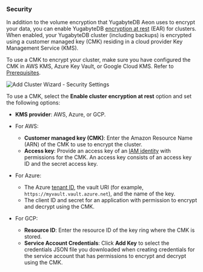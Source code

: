 <!--
+++
private = true
block_indexing = true
+++
-->

### Security

In addition to the volume encryption that YugabyteDB Aeon uses to encrypt your data, you can enable YugabyteDB [encryption at rest](../../../cloud-secure-clusters/managed-ear/) (EAR) for clusters. When enabled, your YugabyteDB cluster (including backups) is encrypted using a customer managed key (CMK) residing in a cloud provider Key Management Service (KMS).

<!--You can also enable EAR for a cluster after the cluster is created.-->

To use a CMK to encrypt your cluster, make sure you have configured the CMK in AWS KMS, Azure Key Vault, or Google Cloud KMS. Refer to [Prerequisites](../../../cloud-secure-clusters/managed-ear/#prerequisites).

![Add Cluster Wizard - Security Settings](/images/yb-cloud/cloud-addcluster-security.png)

To use a CMK, select the **Enable cluster encryption at rest** option and set the following options:

- **KMS provider**: AWS, Azure, or GCP.
- For AWS:

  - **Customer managed key (CMK)**: Enter the Amazon Resource Name (ARN) of the CMK to use to encrypt the cluster.
  - **Access key**: Provide an access key of an [IAM identity](https://docs.aws.amazon.com/IAM/latest/UserGuide/id.html) with permissions for the CMK. An access key consists of an access key ID and the secret access key.

- For Azure:

  - The Azure [tenant ID](https://learn.microsoft.com/en-us/entra/fundamentals/how-to-find-tenant), the vault URI (for example, `https://myvault.vault.azure.net`), and the name of the key.
  - The client ID and secret for an application with permission to encrypt and decrypt using the CMK.

- For GCP:
  - **Resource ID**: Enter the resource ID of the key ring where the CMK is stored.
  - **Service Account Credentials**: Click **Add Key** to select the credentials JSON file you downloaded when creating credentials for the service account that has permissions to encrypt and decrypt using the CMK.
